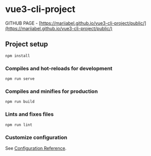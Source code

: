 # vue3-cli-project


GITHUB PAGE - [https://mariiabel.github.io/vue3-cli-project/public/](https://mariiabel.github.io/vue3-cli-project/public/)


## Project setup
```
npm install
```

### Compiles and hot-reloads for development
```
npm run serve
```

### Compiles and minifies for production
```
npm run build
```

### Lints and fixes files
```
npm run lint
```

### Customize configuration
See [Configuration Reference](https://cli.vuejs.org/config/).

